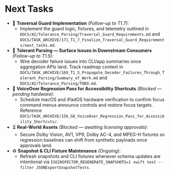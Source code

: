 # Next Tasks

- 🔄 **Traversal Guard Implementation** _(Follow-up to T1.7)_:
  - Implement the guard logic, fixtures, and telemetry outlined in `DOCS/AI/Tolerance_Parsing/Traversal_Guard_Requirements.md`
    and `DOCS/TASK_ARCHIVE/171_T1_7_Finalize_Traversal_Guard_Requirements/next_tasks.md`.
- 🔄 **Tolerant Parsing — Surface Issues in Downstream Consumers** _(Follow-up to T1.5)_:
  - Wire decoder failure issues into CLI/app summaries once aggregation APIs land. Track roadmap context in `DOCS/TASK_ARCHIVE/169_T1_5_Propagate_Decoder_Failures_Through_Tolerant_Parsing/Summary_of_Work.md` and `DOCS/AI/Tolerance_Parsing/TODO.md`.
- 🚧 **VoiceOver Regression Pass for Accessibility Shortcuts** _(Blocked — pending hardware)_:
  - Schedule macOS and iPadOS hardware verification to confirm focus command menus announce controls and restore focus targets. Reference `DOCS/TASK_ARCHIVE/156_G8_VoiceOver_Regression_Pass_for_Accessibility_Shortcuts/`.
- ⏳ **Real-World Assets** _(Blocked — awaiting licensing approvals)_:
  - Secure Dolby Vision, AV1, VP9, Dolby AC-4, and MPEG-H fixtures so regression baselines can shift from synthetic payloads once approvals land.
- ♻️ **Snapshot & CLI Fixture Maintenance** _(Ongoing)_:
  - Refresh snapshots and CLI fixtures whenever schema updates are intentional via `ISOINSPECTOR_REGENERATE_SNAPSHOTS=1 swift test --filter JSONExportSnapshotTests`.
